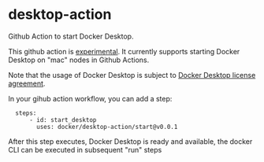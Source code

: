 # desktop-action

Github Action to start Docker Desktop.

This github action is [experimental](https://docs.docker.com/release-lifecycle/#experimental).
It currently supports starting Docker Desktop on "mac" nodes in Github Actions.

Note that the usage of Docker Desktop is subject to [Docker Desktop license agreement](https://docs.docker.com/subscription/desktop-license/).

In your gihub action workflow, you can add a step:

```
  steps:
      - id: start_desktop
        uses: docker/desktop-action/start@v0.0.1
```

After this step executes, Docker Desktop is ready and available, the docker CLI can be executed in subsequent "run" steps
